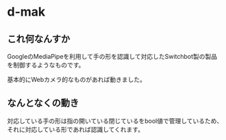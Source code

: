# d-mak

## これ何なんすか
GoogleのMediaPipeを利用して手の形を認識して対応したSwitchbot製の製品を制御するようなものです。

基本的にWebカメラ的なものがあれば動きました。

## なんとなくの動き
対応している手の形は指の開いている閉じているをbool値で管理しているため、それに対応している形であれば認識してくれます。
